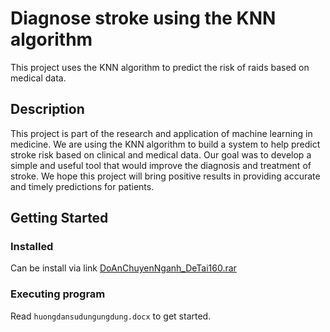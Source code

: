 # Diagnose stroke using the KNN algorithm
This project uses the KNN algorithm to predict the risk of raids based on medical data.
## Description
This project is part of the research and application of machine learning in medicine. We are using the KNN algorithm to build a system to help predict stroke risk based on clinical and medical data.
Our goal was to develop a simple and useful tool that would improve the diagnosis and treatment of stroke. We hope this project will bring positive results in providing accurate and timely predictions for patients.
## Getting Started
### Installed
Can be install via link [DoAnChuyenNganh_DeTai160.rar](https://drive.google.com/file/d/1-ORoQUnEXfUGZK6ORlA_VJVm1h-wQM6I/view?usp=sharing)
### Executing program
Read `huongdansudungungdung.docx` to get started.
